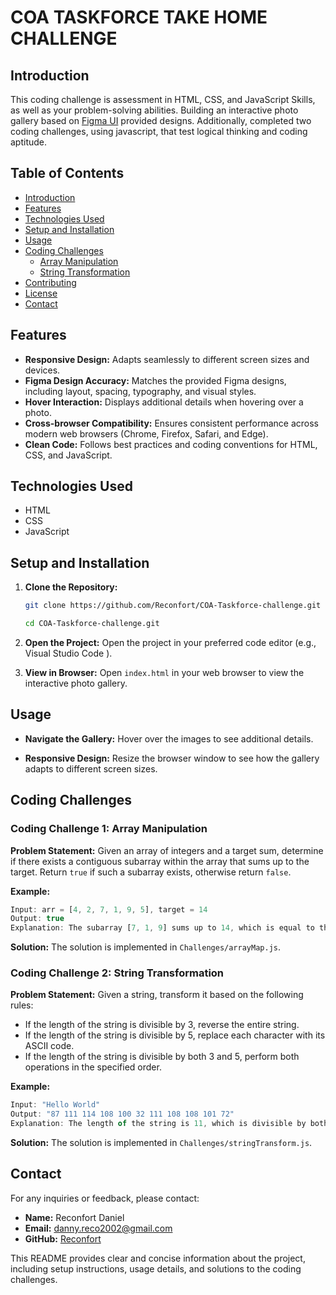 # COA TASKFORCE TAKE HOME CHALLENGE

## Introduction
This coding challenge is assessment in HTML, CSS, and
JavaScript Skills, as well as your problem-solving abilities.
Building an interactive photo gallery based on [Figma UI](https://www.figma.com/design/XF6xlvvHBv12WFveDjVoso/COA-Take-home-Challenge?node-id=1-482&t=jJhFPjhvTgp7K2NC-0) provided  designs.
Additionally, completed two coding challenges, using javascript, that test
logical thinking and coding aptitude.

## Table of Contents
- [Introduction](#Introduction)
- [Features](#features)
- [Technologies Used](#technologies-used)
- [Setup and Installation](#setup-and-installation)
- [Usage](#usage)
- [Coding Challenges](#coding-challenges)
  - [Array Manipulation](#coding-challenge-1-array-manipulation)
  - [String Transformation](#coding-challenge-2-string-transformation)
- [Contributing](#contributing)
- [License](#license)
- [Contact](#contact)

## Features
- **Responsive Design:** Adapts seamlessly to different screen sizes and devices.
- **Figma Design Accuracy:** Matches the provided Figma designs, including layout, spacing, typography, and visual styles.
- **Hover Interaction:** Displays additional details when hovering over a photo.
- **Cross-browser Compatibility:** Ensures consistent performance across modern web browsers (Chrome, Firefox, Safari, and Edge).
- **Clean Code:** Follows best practices and coding conventions for HTML, CSS, and JavaScript.

## Technologies Used
- HTML
- CSS
- JavaScript

## Setup and Installation
1. **Clone the Repository:**
   
   ```sh
   git clone https://github.com/Reconfort/COA-Taskforce-challenge.git
   ```
   
   ```sh
   cd COA-Taskforce-challenge.git
   ```

2. **Open the Project:**
   Open the project in your preferred code editor (e.g., Visual Studio Code ).

3. **View in Browser:**
   Open `index.html` in your web browser to view the interactive photo gallery.

## Usage
- **Navigate the Gallery:** Hover over the images to see additional details.

- **Responsive Design:** Resize the browser window to see how the gallery adapts to different screen sizes.

## Coding Challenges

### Coding Challenge 1: Array Manipulation
**Problem Statement:**
Given an array of integers and a target sum, determine if there exists a contiguous subarray within the array that sums up to the target. Return `true` if such a subarray exists, otherwise return `false`.

**Example:**
```javascript
Input: arr = [4, 2, 7, 1, 9, 5], target = 14
Output: true
Explanation: The subarray [7, 1, 9] sums up to 14, which is equal to the target.
```

**Solution:**
The solution is implemented in `Challenges/arrayMap.js`.

### Coding Challenge 2: String Transformation
**Problem Statement:**
Given a string, transform it based on the following rules:
- If the length of the string is divisible by 3, reverse the entire string.
- If the length of the string is divisible by 5, replace each character with its ASCII code.
- If the length of the string is divisible by both 3 and 5, perform both operations in the specified order.

**Example:**
```javascript
Input: "Hello World"
Output: "87 111 114 108 100 32 111 108 108 101 72"
Explanation: The length of the string is 11, which is divisible by both 3 and 5. First, the string is reversed, becoming "dlroW olleH". Then, each character is replaced by its ASCII code, resulting in "87 111 114 108 100 32 111 108 108 101 72".
```

**Solution:**
The solution is implemented in `Challenges/stringTransform.js`.


## Contact
For any inquiries or feedback, please contact:
- **Name:** Reconfort Daniel
- **Email:** danny.reco2002@gmail.com
- **GitHub:** [Reconfort](https://github.com/Reconfort)

This README provides clear and concise information about the project, including setup instructions, usage details, and solutions to the coding challenges.
